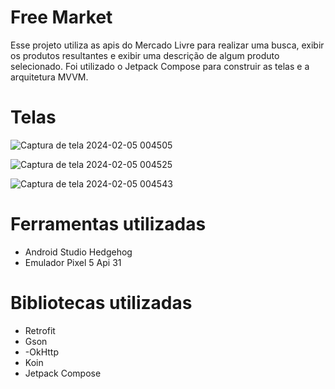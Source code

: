 # Free Market
Esse projeto utiliza as apis do Mercado Livre para realizar uma busca, exibir os produtos resultantes e exibir uma descrição de algum produto selecionado.
Foi utilizado o Jetpack Compose para construir as telas e a arquitetura MVVM.

# Telas
![Captura de tela 2024-02-05 004505](https://github.com/diegolucasoliver/freeMarket/assets/33063030/f9529fbc-ce46-4d19-bf9d-7a62a8b4c525)

![Captura de tela 2024-02-05 004525](https://github.com/diegolucasoliver/freeMarket/assets/33063030/41e95822-74ac-4067-8663-34564ed7417b)

![Captura de tela 2024-02-05 004543](https://github.com/diegolucasoliver/freeMarket/assets/33063030/3955a267-b018-47e1-9bf2-4a8764d68220)

# Ferramentas utilizadas
- Android Studio Hedgehog
- Emulador Pixel 5 Api 31

# Bibliotecas utilizadas
- Retrofit
- Gson
- -OkHttp
- Koin
- Jetpack Compose
